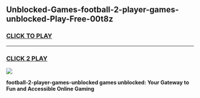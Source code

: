
## Unblocked-Games-football-2-player-games-unblocked-Play-Free-00t8z
<h3>
<a href="https://premium76.site?title=football-2-player-games-unblocked&ref=18A">CLICK TO PLAY</a></h3>
<hr>

<h3>
<a href="https://premium76.site?title=football-2-player-games-unblocked&ref=18A">CLICK 2 PLAY</a>
  
</h3>

<a href="https://premium76.site?title=football-2-player-games-unblocked&ref=18A"><img src="https://clearcache.store/games.png"></a>


**football-2-player-games-unblocked games unblocked: Your Gateway to Fun and Accessible Online Gaming**
